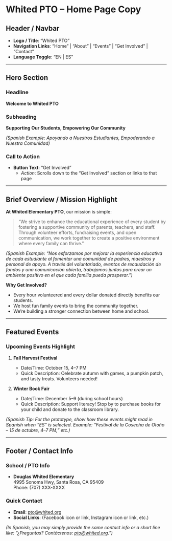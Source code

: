 # Whited PTO – Home Page Copy

## Header / Navbar

- **Logo / Title**: “Whited PTO”
- **Navigation Links**: “Home” | “About” | “Events” | “Get Involved” | “Contact”
- **Language Toggle**: “EN | ES”

---

## Hero Section

### Headline

**Welcome to Whited PTO**

### Subheading

**Supporting Our Students, Empowering Our Community**

_(Spanish Example: Apoyando a Nuestros Estudiantes, Empoderando a Nuestra Comunidad)_

### Call to Action

- **Button Text**: “Get Involved”
  - _Action_: Scrolls down to the “Get Involved” section or links to that page

---

## Brief Overview / Mission Highlight

**At Whited Elementary PTO**, our mission is simple:

> “We strive to enhance the educational experience of every student by fostering a supportive community of parents, teachers, and staff. Through volunteer efforts, fundraising events, and open communication, we work together to create a positive environment where every family can thrive.”

_(Spanish Example: “Nos esforzamos por mejorar la experiencia educativa de cada estudiante al fomentar una comunidad de padres, maestros y personal de apoyo. A través del voluntariado, eventos de recaudación de fondos y una comunicación abierta, trabajamos juntos para crear un ambiente positivo en el que cada familia pueda prosperar.”)_

**Why Get Involved?**

- Every hour volunteered and every dollar donated directly benefits our students.
- We host fun family events to bring the community together.
- We’re building a stronger connection between home and school.

---

## Featured Events

### Upcoming Events Highlight

1. **Fall Harvest Festival**

   - Date/Time: October 15, 4–7 PM
   - Quick Description: Celebrate autumn with games, a pumpkin patch, and tasty treats. Volunteers needed!

2. **Winter Book Fair**
   - Date/Time: December 5–9 (during school hours)
   - Quick Description: Support literacy! Stop by to purchase books for your child and donate to the classroom library.

_(Spanish Tip: For the prototype, show how these events might read in Spanish when “ES” is selected. Example: “Festival de la Cosecha de Otoño – 15 de octubre, 4–7 PM,” etc.)_

---

## Footer / Contact Info

### School / PTO Info

- **Douglas Whited Elementary**  
  4995 Sonoma Hwy, Santa Rosa, CA 95409  
  Phone: (707) XXX-XXXX

### Quick Contact

- **Email**: pto@whited.org
- **Social Links**: (Facebook icon or link, Instagram icon or link, etc.)

_(In Spanish, you may simply provide the same contact info or a short line like: “¿Preguntas? Contáctenos: pto@whited.org.”)_
